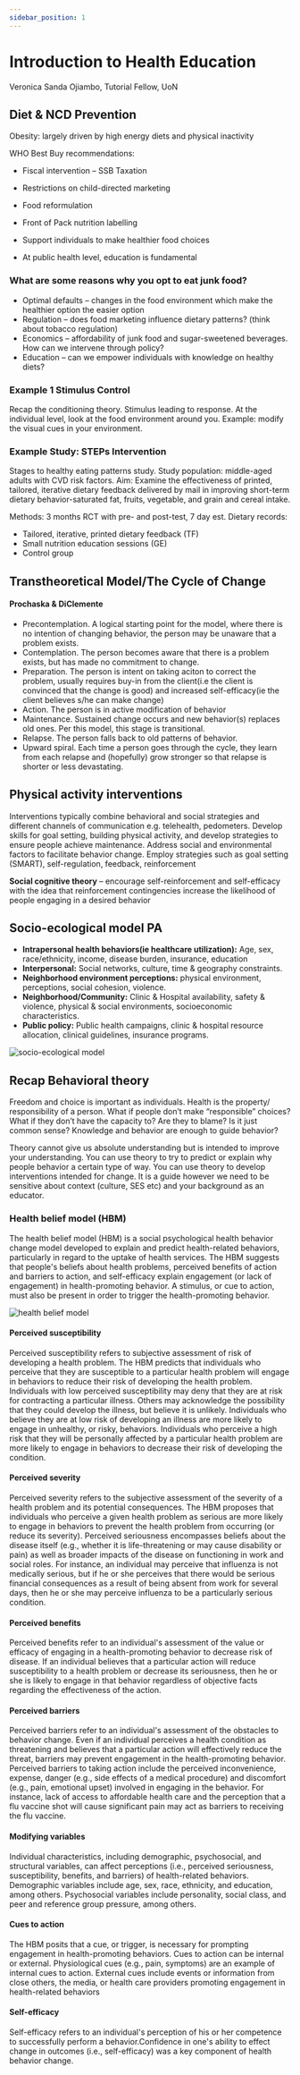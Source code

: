 ```yaml
---
sidebar_position: 1
---
```


# Introduction to Health Education

Veronica Sanda Ojiambo, Tutorial Fellow, UoN

## Diet & NCD Prevention

Obesity: largely driven by high energy diets and physical inactivity​

WHO Best Buy recommendations:​

- Fiscal intervention – SSB Taxation​

- Restrictions on child-directed marketing​

- Food reformulation​

- Front of Pack nutrition labelling​

- Support individuals to make healthier food choices​

- At public health level, education is fundamental

### What are some reasons why you opt to eat junk food?

- Optimal defaults – changes in the food environment which make the healthier option the easier option​
- Regulation – does food marketing influence dietary patterns? (think about tobacco regulation)​
- Economics – affordability of junk food and sugar-sweetened beverages. How can we intervene through policy?​
- Education – can we empower individuals with knowledge on healthy diets?​

### Example 1 Stimulus Control

Recap the conditioning theory. Stimulus leading to response. At the individual level, look at the food environment around you. Example: modify the visual cues in your environment.

### Example Study: STEPs Intervention

Stages to healthy eating patterns study. Study population: middle-aged adults with CVD risk factors. Aim: Examine the effectiveness of printed, tailored, iterative dietary feedback delivered by mail in improving short-term dietary behavior-saturated fat, fruits, vegetable, and grain and cereal intake.

Methods: 3 months RCT with pre- and post-test, 7 day est. Dietary records:

- Tailored, iterative, printed dietary feedback (TF)
- Small nutrition education sessions (GE)
- Control group

## Transtheoretical Model/The Cycle of Change

#### Prochaska & DiClemente

- Precontemplation. A logical starting point for the model, where there is no intention of changing behavior, the person may be unaware that a problem exists.
- Contemplation. The person becomes aware that there is a problem exists, but has made no commitment to change.
- Preparation. The person is intent on taking aciton to correct the problem, usually requires buy-in from the client(i.e the client is convinced that the change is good) and increased self-efficacy(ie the client believes s/he can make change)
- Action. The person is in active modification of behavior
- Maintenance. Sustained change occurs and new behavior(s) replaces old ones. Per this model, this stage is transitional.
- Relapse. The person falls back to old patterns of behavior.
- Upward spiral. Each time a person goes through the cycle, they learn from each relapse and (hopefully) grow stronger so that relapse is shorter or less devastating.

## Physical activity interventions

Interventions typically combine behavioral and social strategies and different channels of communication e.g. telehealth, pedometers​. Develop skills for goal setting, building physical activity, and develop strategies to ensure people achieve maintenance​. Address social and environmental factors to facilitate behavior change​. Employ strategies such as goal setting (SMART), self-regulation, feedback, reinforcement​

**Social cognitive theory** – encourage self-reinforcement and self-efficacy with the idea that reinforcement contingencies increase the likelihood of people engaging in a desired behavior

## Socio-ecological model PA

- **Intrapersonal health behaviors(ie healthcare utilization):** Age, sex, race/ethnicity, income, disease burden, insurance, education
- **Interpersonal:** Social networks, culture, time & geography constraints.
- **Neighborhood environment perceptions:** physical environment, perceptions, social cohesion, violence.
- **Neighborhood/Community:** Clinic & Hospital availability, safety & violence, physical & social environments, socioeconomic characteristics.
- **Public policy:** Public health campaigns, clinic & hospital resource allocation, clinical guidelines, insurance programs.

<div style={{ display: 'flex', justifyContent: 'center' }}>
  <img src="https://i.imgur.com/YJEMBBv.png" alt="socio-ecological model" />
</div>

## Recap Behavioral theory

Freedom and choice is important as individuals. ​Health is the property/ responsibility of a person. ​What if people don’t make “responsible” choices? What if they don’t have the capacity to? Are they to blame?​ Is it just common sense? Knowledge and behavior are enough to guide behavior?​

Theory cannot give us absolute understanding but is intended to improve your understanding​. You can use theory to try to predict or explain why people behavior a certain type of way. You can use theory to develop interventions intended for change​. It is a guide however we need to be sensitive about context (culture, SES etc) and your background as an educator.

### Health belief model (HBM)

The health belief model (HBM) is a social psychological health behavior change model developed to explain and predict health-related behaviors, particularly in regard to the uptake of health services. The HBM suggests that people's beliefs about health problems, perceived benefits of action and barriers to action, and self-efficacy explain engagement (or lack of engagement) in health-promoting behavior. A stimulus, or cue to action, must also be present in order to trigger the health-promoting behavior.

<div style={{ display: 'flex', justifyContent: 'center' }}>
  <img src="https://i.imgur.com/Rr2HE1l.png" alt="health belief model" />
</div>

#### Perceived susceptibility

Perceived susceptibility refers to subjective assessment of risk of developing a health problem. The HBM predicts that individuals who perceive that they are susceptible to a particular health problem will engage in behaviors to reduce their risk of developing the health problem. Individuals with low perceived susceptibility may deny that they are at risk for contracting a particular illness. Others may acknowledge the possibility that they could develop the illness, but believe it is unlikely. Individuals who believe they are at low risk of developing an illness are more likely to engage in unhealthy, or risky, behaviors. Individuals who perceive a high risk that they will be personally affected by a particular health problem are more likely to engage in behaviors to decrease their risk of developing the condition.

#### Perceived severity

Perceived severity refers to the subjective assessment of the severity of a health problem and its potential consequences. The HBM proposes that individuals who perceive a given health problem as serious are more likely to engage in behaviors to prevent the health problem from occurring (or reduce its severity). Perceived seriousness encompasses beliefs about the disease itself (e.g., whether it is life-threatening or may cause disability or pain) as well as broader impacts of the disease on functioning in work and social roles. For instance, an individual may perceive that influenza is not medically serious, but if he or she perceives that there would be serious financial consequences as a result of being absent from work for several days, then he or she may perceive influenza to be a particularly serious condition.

#### Perceived benefits

Perceived benefits refer to an individual's assessment of the value or efficacy of engaging in a health-promoting behavior to decrease risk of disease. If an individual believes that a particular action will reduce susceptibility to a health problem or decrease its seriousness, then he or she is likely to engage in that behavior regardless of objective facts regarding the effectiveness of the action.

#### Perceived barriers

Perceived barriers refer to an individual's assessment of the obstacles to behavior change. Even if an individual perceives a health condition as threatening and believes that a particular action will effectively reduce the threat, barriers may prevent engagement in the health-promoting behavior. Perceived barriers to taking action include the perceived inconvenience, expense, danger (e.g., side effects of a medical procedure) and discomfort (e.g., pain, emotional upset) involved in engaging in the behavior. For instance, lack of access to affordable health care and the perception that a flu vaccine shot will cause significant pain may act as barriers to receiving the flu vaccine.

#### Modifying variables

Individual characteristics, including demographic, psychosocial, and structural variables, can affect perceptions (i.e., perceived seriousness, susceptibility, benefits, and barriers) of health-related behaviors. Demographic variables include age, sex, race, ethnicity, and education, among others. Psychosocial variables include personality, social class, and peer and reference group pressure, among others.

#### Cues to action

The HBM posits that a cue, or trigger, is necessary for prompting engagement in health-promoting behaviors. Cues to action can be internal or external. Physiological cues (e.g., pain, symptoms) are an example of internal cues to action. External cues include events or information from close others, the media, or health care providers promoting engagement in health-related behaviors

#### Self-efficacy

Self-efficacy refers to an individual's perception of his or her competence to successfully perform a behavior.Confidence in one's ability to effect change in outcomes (i.e., self-efficacy) was a key component of health behavior change.
